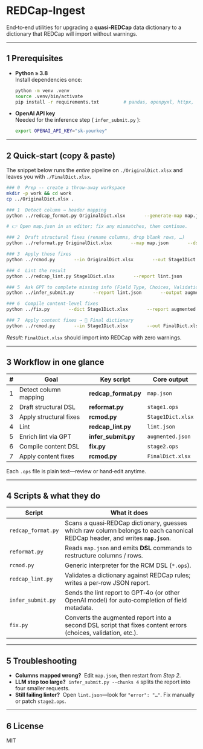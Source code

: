 # REDCap‑Ingest

End‑to‑end utilities for upgrading a **quasi‑REDCap** data dictionary to a dictionary that REDCap will import without warnings.

---

## 1&nbsp;Prerequisites

* **Python ≥ 3.8**  
  Install dependencies once:

  ```bash
  python -m venv .venv
  source .venv/bin/activate
  pip install -r requirements.txt         # pandas, openpyxl, httpx, openai, …
  ```

* **OpenAI API key**  
  Needed for the inference step ( `infer_submit.py` ):

  ```bash
  export OPENAI_API_KEY="sk‑yourkey"
  ```

---

## 2&nbsp;Quick‑start (copy & paste)

The snippet below runs the *entire* pipeline on `./OriginalDict.xlsx` and leaves you with `./FinalDict.xlsx`.

```bash
### 0  Prep ‑‑ create a throw‑away workspace
mkdir -p work && cd work
cp ../OriginalDict.xlsx .

### 1  Detect column → header mapping
python ../redcap_format.py OriginalDict.xlsx       --generate-map map.json

# 👉 Open map.json in an editor; fix any mismatches, then continue.

### 2  Draft structural fixes (rename columns, drop blank rows, …)
python ../reformat.py OriginalDict.xlsx       --map map.json       --dsl-out stage1.ops

### 3  Apply those fixes
python ../rcmod.py       --in OriginalDict.xlsx       --out Stage1Dict.xlsx       stage1.ops

### 4  Lint the result
python ../redcap_lint.py Stage1Dict.xlsx       --report lint.json

### 5  Ask GPT to complete missing info (Field Type, Choices, Validation)
python ../infer_submit.py       --report lint.json       --output augmented.json

### 6  Compile content‑level fixes
python ../fix.py       --dict Stage1Dict.xlsx       --report augmented.json       --output stage2.ops

### 7  Apply content fixes → 🎉 Final dictionary
python ../rcmod.py       --in Stage1Dict.xlsx       --out FinalDict.xlsx       stage2.ops
```

*Result:* `FinalDict.xlsx` should import into REDCap with zero warnings.

---

## 3&nbsp;Workflow in one glance

| # | Goal | Key script | Core output |
|---|------|------------|-------------|
| 1 | Detect column mapping | **redcap_format.py** | `map.json` |
| 2 | Draft structural DSL | **reformat.py** | `stage1.ops` |
| 3 | Apply structural fixes | **rcmod.py** | `Stage1Dict.xlsx` |
| 4 | Lint | **redcap_lint.py** | `lint.json` |
| 5 | Enrich lint via GPT | **infer_submit.py** | `augmented.json` |
| 6 | Compile content DSL | **fix.py** | `stage2.ops` |
| 7 | Apply content fixes | **rcmod.py** | `FinalDict.xlsx` |

Each `.ops` file is plain text—review or hand‑edit anytime.

---

## 4&nbsp;Scripts & what they do

| Script | What it does |
|--------|--------------|
| `redcap_format.py` | Scans a quasi‑REDCap dictionary, guesses which raw column belongs to each canonical REDCap header, and writes **`map.json`**. |
| `reformat.py` | Reads `map.json` and emits **DSL** commands to restructure columns / rows. |
| `rcmod.py` | Generic interpreter for the RCM DSL (`*.ops`). |
| `redcap_lint.py` | Validates a dictionary against REDCap rules; writes a per‑row JSON report. |
| `infer_submit.py` | Sends the lint report to GPT‑4o (or other OpenAI model) for auto‑completion of field metadata. |
| `fix.py` | Converts the augmented report into a second DSL script that fixes content errors (choices, validation, etc.). |

---

## 5&nbsp;Troubleshooting

* **Columns mapped wrong?**  Edit `map.json`, then restart from *Step 2*.  
* **LLM step too large?**  `infer_submit.py --chunks 4` splits the report into four smaller requests.  
* **Still failing linter?**  Open `lint.json`—look for `"error": "…"`. Fix manually or patch `stage2.ops`.

---

## 6&nbsp;License

MIT
